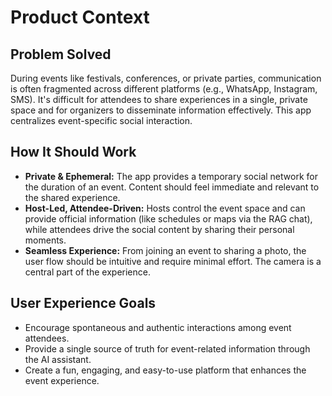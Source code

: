 # Product Context

## Problem Solved

During events like festivals, conferences, or private parties, communication is often fragmented across different platforms (e.g., WhatsApp, Instagram, SMS). It's difficult for attendees to share experiences in a single, private space and for organizers to disseminate information effectively. This app centralizes event-specific social interaction.

## How It Should Work

-   **Private & Ephemeral:** The app provides a temporary social network for the duration of an event. Content should feel immediate and relevant to the shared experience.
-   **Host-Led, Attendee-Driven:** Hosts control the event space and can provide official information (like schedules or maps via the RAG chat), while attendees drive the social content by sharing their personal moments.
-   **Seamless Experience:** From joining an event to sharing a photo, the user flow should be intuitive and require minimal effort. The camera is a central part of the experience.

## User Experience Goals

-   Encourage spontaneous and authentic interactions among event attendees.
-   Provide a single source of truth for event-related information through the AI assistant.
-   Create a fun, engaging, and easy-to-use platform that enhances the event experience. 